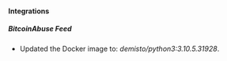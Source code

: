 #### Integrations
##### BitcoinAbuse Feed
- Updated the Docker image to: *demisto/python3:3.10.5.31928*.

